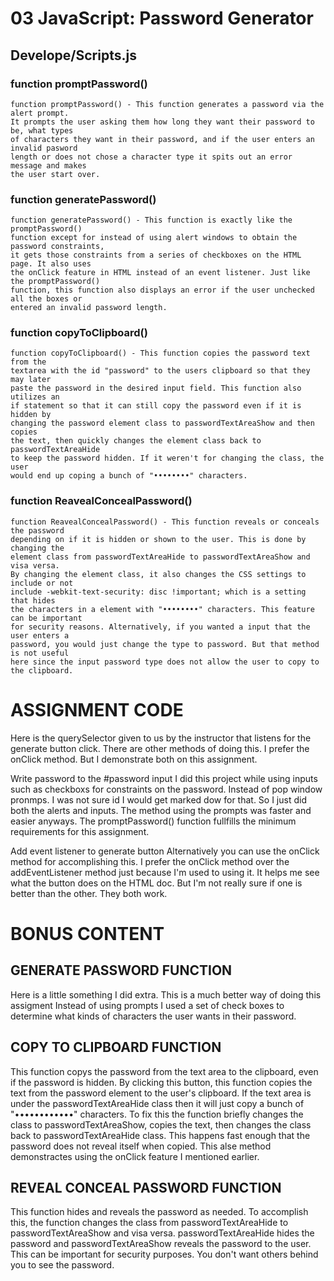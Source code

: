 # 03 JavaScript: Password Generator


## Develope/Scripts.js

### function promptPassword()
```
function promptPassword() - This function generates a password via the alert prompt. 
It prompts the user asking them how long they want their password to be, what types 
of characters they want in their password, and if the user enters an invalid pasword 
length or does not chose a character type it spits out an error message and makes 
the user start over.
```

### function generatePassword()
```
function generatePassword() - This function is exactly like the promptPassword() 
function except for instead of using alert windows to obtain the password constraints, 
it gets those constraints from a series of checkboxes on the HTML page. It also uses 
the onClick feature in HTML instead of an event listener. Just like the promptPassword() 
function, this function also displays an error if the user unchecked all the boxes or 
entered an invalid password length.
```

### function copyToClipboard()
```
function copyToClipboard() - This function copies the password text from the 
textarea with the id "password" to the users clipboard so that they may later 
paste the password in the desired input field. This function also utilizes an 
if statement so that it can still copy the password even if it is hidden by 
changing the password element class to passwordTextAreaShow and then copies 
the text, then quickly changes the element class back to passwordTextAreaHide 
to keep the password hidden. If it weren't for changing the class, the user 
would end up coping a bunch of "••••••••" characters. 
```

### function ReavealConcealPassword()
```
function ReavealConcealPassword() - This function reveals or conceals the password 
depending on if it is hidden or shown to the user. This is done by changing the 
element class from passwordTextAreaHide to passwordTextAreaShow and visa versa. 
By changing the element class, it also changes the CSS settings to include or not 
include -webkit-text-security: disc !important; which is a setting that hides
the characters in a element with "••••••••" characters. This feature can be important 
for security reasons. Alternatively, if you wanted a input that the user enters a 
password, you would just change the type to password. But that method is not useful 
here since the input password type does not allow the user to copy to the clipboard.
```


# ASSIGNMENT CODE 
Here is the querySelector given to us by the instructor that listens for the generate button click. There are other methods of doing this. I prefer the onClick method. But I demonstrate both on this assignment.

Write password to the #password input
I did this project while using inputs such as checkboxs for constraints on the password. Instead of pop window pronmps.
I was not sure id I would get marked dow for that. So I just did both the alerts and inputs.
The method using the prompts was faster and easier anyways.
The promptPassword() function fullfills the minimum requirements for this assignment.

Add event listener to generate button
Alternatively you can use the onClick method for accomplishing this.
I prefer the onClick method over the addEventListener method just because I'm used to using it. 
It helps me see what the button does on the HTML doc.
But I'm not really sure if one is better than the other. They both work.

# BONUS CONTENT

## GENERATE PASSWORD FUNCTION
Here is a little something I did extra. This is a much better way of doing this assigment
Instead of using prompts I used a set of check boxes to determine what kinds of characters the user wants in their password.

## COPY TO CLIPBOARD FUNCTION
This function copys the password from the text area to the clipboard, even if the password is hidden.
By clicking this button, this function copies the text from the password element to the user's clipboard. 
If the text area is under the passwordTextAreaHide class then it will just copy a bunch of "••••••••••••" characters.
To fix this the function briefly changes the class to passwordTextAreaShow, copies the text, 
then changes the class back to passwordTextAreaHide class. This happens fast enough that the password does not reveal itself when copied.
This alse method demonstractes using the onClick feature I mentioned earlier.

## REVEAL CONCEAL PASSWORD FUNCTION
This function hides and reveals the password as needed.
To accomplish this, the function changes the class from passwordTextAreaHide to passwordTextAreaShow and visa versa.
passwordTextAreaHide hides the password and passwordTextAreaShow reveals the password to the user.
This can be important for security purposes. You don't want others behind you to see the password.
